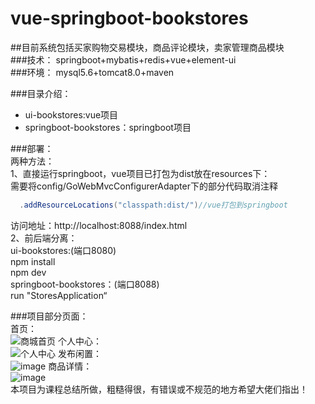 # vue-springboot-bookstores
##目前系统包括买家购物交易模块，商品评论模块，卖家管理商品模块<br>
###技术：
springboot+mybatis+redis+vue+element-ui<br>
###环境：
mysql5.6+tomcat8.0+maven<br>

###目录介绍：<br>
* ui-bookstores:vue项目
* springboot-bookstores：springboot项目

###部署：<br>
两种方法：<br>
1、直接运行springboot，vue项目已打包为dist放在resources下：<br>
需要将config/GoWebMvcConfigurerAdapter下的部分代码取消注释
```java
  .addResourceLocations("classpath:dist/")//vue打包到springboot
 ```
 访问地址：http://localhost:8088/index.html<br>
 2、前后端分离：<br>
  ui-bookstores:(端口8080)<br>
  npm install<br>
  npm dev <br>
  springboot-bookstores：(端口8088)<br>
  run "StoresApplication“<br>
  
  
 ###项目部分页面：<br>
  首页：<br>
![商城首页](https://user-images.githubusercontent.com/56253578/123126959-6c1ff900-d47c-11eb-96e7-978bf38f2f9a.png)
个人中心：<br>
![个人中心](https://user-images.githubusercontent.com/56253578/123126982-717d4380-d47c-11eb-9c25-91ee72e05670.png)
发布闲置：<br>
![image](https://user-images.githubusercontent.com/56253578/123127193-a12c4b80-d47c-11eb-8030-365588e27ea5.png)
商品详情：<br>
![image](https://user-images.githubusercontent.com/56253578/123127238-ab4e4a00-d47c-11eb-84fa-5879246d3fb2.png)
<br>
 本项目为课程总结所做，粗糙得很，有错误或不规范的地方希望大佬们指出！
  
  
 
 




